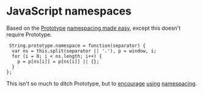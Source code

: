 # JavaScript namespaces

Based on the [Prototype](http://prototypejs.org) [namespacing made easy](http://thinkweb2.com/projects/prototype/namespacing-made-easy/), except this doesn't require Prototype.

<pre><code> String.prototype.namespace = function(separator) {
  var ns = this.split(separator || '.'), p = window, i;
  for (i = 0; i &lt; ns.length; i++) {
    p = p[ns[i]] = p[ns[i]] || {};
  }
};</code></pre>

This isn't so much to ditch Prototype, but to [encourage](http://yuiblog.com/blog/2007/06/12/module-pattern/) [using](http://snook.ca/archives/javascript/javascript_name/) [namespacing](http://www.dustindiaz.com/namespace-your-javascript/).